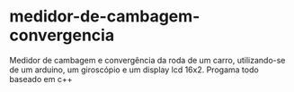 # medidor-de-cambagem-convergencia

Medidor de cambagem e convergência da roda de um carro, utilizando-se de um arduino, um giroscópio e um display lcd 16x2.
Progama todo baseado em c++
